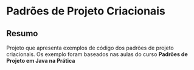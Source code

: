 # Padrões de Projeto Criacionais

## Resumo

Projeto que apresenta exemplos de código dos padrões de projeto criacionais. Os exemplo foram baseados nas aulas do curso **Padrões de Projeto em Java na Prática** 
